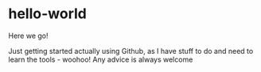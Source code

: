 # hello-world

Here we go!

Just getting started actually using Github, as I have stuff to do and need to learn the tools - woohoo!
Any advice is always welcome
